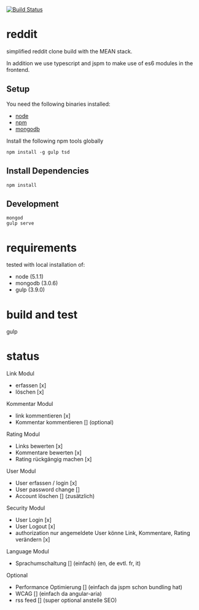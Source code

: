 [![Build Status](https://travis-ci.org/munxar/reddit.svg?branch=master)](https://travis-ci.org/munxar/reddit)

# reddit
simplified reddit clone build with the MEAN stack.

In addition we use typescript and jspm to make use of es6 modules in the frontend.

## Setup
You need the following binaries installed:
* [node](https://nodejs.org/)
* [npm](https://www.npmjs.com/)
* [mongodb](https://docs.mongodb.org/manual/tutorial/install-mongodb-on-os-x/)

Install the following npm tools globally
```$
npm install -g gulp tsd
```

## Install Dependencies
```$
npm install
```

## Development
```$
mongod
gulp serve
```

# requirements
tested with local installation of:
 - node (5.1.1)
 - mongodb (3.0.6)
 - gulp (3.9.0)

# build and test
gulp

# status
Link Modul
- erfassen [x]
- löschen [x]

Kommentar Modul
- link kommentieren [x]
- Kommentar kommentieren [] (optional)

Rating Modul
- Links bewerten [x]
- Kommentare bewerten [x]
- Rating rückgängig machen [x]

User Modul
- User erfassen / login [x]
- User password change []
- Account löschen [] (zusätzlich)

Security Modul
- User Login [x]
- User Logout [x]
- authorization nur angemeldete User könne Link, Kommentare, Rating verändern [x]

Language Modul
- Sprachumschaltung [] (einfach) (en, de evtl. fr, it)

Optional
- Performance Optimierung [] (einfach da jspm schon bundling hat)
- WCAG [] (einfach da angular-aria)
- rss feed [] (super optional anstelle SEO)
